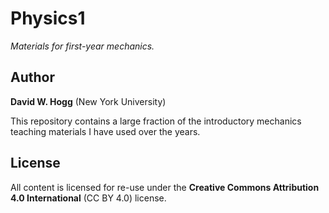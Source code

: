 # Physics1

*Materials for first-year mechanics.*

## Author
**David W. Hogg** (New York University)

This repository contains a large fraction of the introductory
mechanics teaching materials I have used over the years.

## License
All content is licensed for re-use under the **Creative Commons Attribution 4.0 International** (CC BY 4.0) license.
